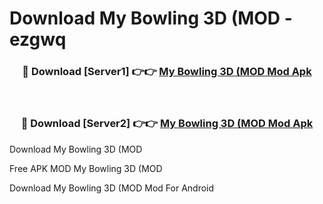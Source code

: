 # Download My Bowling 3D (MOD - ezgwq



<div align="center">
<h3>🔴 Download [Server1] 👉👉 <a href="https://momento.my/?title=My_Bowling_3D_(MOD">My Bowling 3D (MOD Mod Apk</a></h3><br>

<h3>🔴 Download [Server2] 👉👉 <a href="https://momento.my/?title=My_Bowling_3D_(MOD">My Bowling 3D (MOD Mod Apk</a></h3>
</div>



Download My Bowling 3D (MOD 

Free APK MOD My Bowling 3D (MOD 

Download My Bowling 3D (MOD Mod For Android
